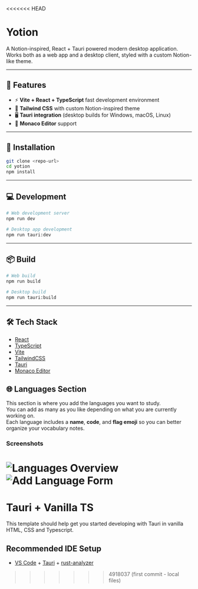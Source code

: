 <<<<<<< HEAD
# Yotion

A Notion-inspired, React + Tauri powered modern desktop application. Works both as a web app and a desktop client, styled with a custom Notion-like theme.

---

## 🚀 Features

* ⚡ **Vite + React + TypeScript** fast development environment
* 🎨 **Tailwind CSS** with custom Notion-inspired theme
* 🖥️ **Tauri integration** (desktop builds for Windows, macOS, Linux)
* 📝 **Monaco Editor** support

---

## 🔧 Installation

```bash
git clone <repo-url>
cd yotion
npm install
```

---

## 💻 Development

```bash
# Web development server
npm run dev

# Desktop app development
npm run tauri:dev
```

---

## 📦 Build

```bash
# Web build
npm run build

# Desktop build
npm run tauri:build
```

---

## 🛠️ Tech Stack

* [React](https://react.dev/)
* [TypeScript](https://www.typescriptlang.org/)
* [Vite](https://vitejs.dev/)
* [TailwindCSS](https://tailwindcss.com/)
* [Tauri](https://tauri.app/)
* [Monaco Editor](https://microsoft.github.io/monaco-editor/)


## 🌐 Languages Section

This section is where you add the languages you want to study.  
You can add as many as you like depending on what you are currently working on.  
Each language includes a **name**, **code**, and **flag emoji** so you can better organize your vocabulary notes.

### Screenshots
![Languages Overview](<img width="1593" height="621" alt="image" src="https://github.com/user-attachments/assets/d68303d7-9393-4df2-bbdc-c65e2d1ac32b" />
)
![Add Language Form](<img width="1423" height="420" alt="image" src="https://github.com/user-attachments/assets/872e7ec5-2996-4894-af36-ea1de0ba9150" />
)
=======
# Tauri + Vanilla TS

This template should help get you started developing with Tauri in vanilla HTML, CSS and Typescript.

## Recommended IDE Setup

- [VS Code](https://code.visualstudio.com/) + [Tauri](https://marketplace.visualstudio.com/items?itemName=tauri-apps.tauri-vscode) + [rust-analyzer](https://marketplace.visualstudio.com/items?itemName=rust-lang.rust-analyzer)
>>>>>>> 4918037 (first commit - local files)
